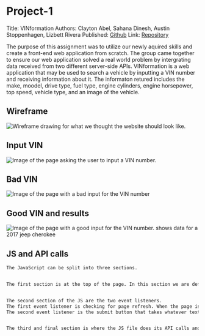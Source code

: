 # Project-1
Title: VINformation
Authors: Clayton Abel, Sahana Dinesh, Austin Stoppenhagen, Lizbett Rivera
Published: [Github](https://clabel95.github.io/Project-1/)
Link: [Repository](https://github.com/sahanamai/Project-1)

The purpose of this assignment was to utilize our newly aquired skills and create a front-end web application from scratch. The group came together to ensure our web application solved a real world problem by intergrating data received from two different server-side APIs. VINformation is a web application that may be used to search a vehicle by inputting a VIN number and receiving information about it. The informaton retured includes the make, moodel, drive type, fuel type, engine cylinders, engine horsepower, top speed, vehicle type, and an image of the vehicle. 


## Wireframe 
![Wireframe drawing for what we thought the website should look like.](./assets/images/Wireframe.PNG)

## Input VIN
![Image of the page asking the user to input a VIN number.](./assets/images/input_prompt.PNG)

## Bad VIN
![Image of the page with a bad input for the VIN number](./assets/images/bad_input.PNG)

## Good VIN and results
![Image of the page with a good input for the VIN number. shows data for a 2017 jeep cherokee](./assets/images/correct_input.PNG)


## JS and API calls
```md
The JavaScript can be split into three sections.


The first section is at the top of the page. In this section we are defining all the variables that we will be using both internaly as well as retrieving id's from the html that we will be dynamicly updating. 


The second section of the JS are the two event listeners.
The first event listener is checking for page refresh. When the page is refreshed the all of the containers are set to display: none. This is done to make the page cleaner and not cluttered.
The second event listener is the submit button that takes whatever text the user has input and passes it into the third section. 


The third and final section is where the JS file does its API calls and updates data based on the results of the API calls. The first API call is the VIN number. If the VIN is not input correctly then the JS displays the errors that are returned from the api for the user to see. If the VIN is input correctly then all of the information related to the VIN will be populated in the table. If the API has missing information for parts of the table then instead "no data" will be displayed for that section. After that then vehicles year, model, and make will be passed to the second API call. The second API call is an image search API. This api will populate the image src in the html with an image that matches the year make and model of the users input VIN.
```



